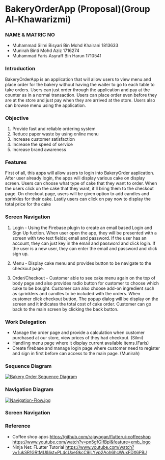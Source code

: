 # BakeryOrderApp (Proposal)(Group Al-Khawarizmi)

### NAME & MATRIC NO 
- Muhammad Silmi Bisyari Bin Mohd Khairani  1813633
- Munirah Binti Mohd Aziz                   1716274
- Muhammad Faris Asyraff Bin Harun          1710541

### Introduction
<p>
BakeryOrderApp is an application that will allow users to view menu and place order for the bakery without having the waiter to go to each table to take orders. Users can just order through the application and pay at the counter as in a normal transaction. Users can place order even before they are at the store and just pay when they are arrived at the store. Users also can browse menu using the application.
</p>

### Objective
1. Provide fast and reliable ordering system
2. Reduce paper waste by using online menu
3. Increase customer satisfaction
4. Increase the speed of service
5. Increase brand awareness

### Features
<p>
First of all, this apps will allow users to login into BakeryOrder aaplication. After user already login, the apps will display various cake on display screen. Users can choose what type of cake that they want to order. When the users click on the cake that they want, it'll bring them to the checkout page. On checkout page, users will be given option to add candles and sprinkles for their cake. Lastly users can click on pay now to display the total price for the cake
</p>

### Screen Navigation
1. Login - Using the Firebase plugin to create an email based Login and Sign Up fuction. When user open the app, they will be presented with a screen with two text fields; email and password. If the user has an account, they can just key in the email and password and click login. If the user is a new user, they can enter the email and password and click sign up.

2. Menu - Display cake menu and provides button to be navigate to the checkout page.

3. Order/Checkout - Customer able to see cake menu again on the top of body page and also provides radio button for customer to choose which cake to be bought.            Customer can also choose add-on ingredient such as sprinklers and candles to be included with the orders. When customer click checkout button, The popup dialog will be display on the screen and it indicates the total cost of cake order. Customer can go back to the main screen by clicking the back button. 

### Work Delegation
- Manage the order page and provide a calculation when customer purchased at our store, view prices of they had checkout. (Silmi)
- Handling menu page where it display current available items.(Faris)
- Create firebase and manage login page where customer need to register and sign in first before can access to the main page. (Munirah)

### Sequence Diagram
[![Bakery Order Sequence Diagram](https://i.postimg.cc/vmhWf6rB/Bakery-Order-App.jpg)](https://postimg.cc/sBBQRx0d)

### Navigation Diagram
[![Navigation-Flow.jpg](https://i.postimg.cc/ZntLNh9N/Navigation-Flow.jpg)](https://postimg.cc/1nB6x2rR)

### Screen Navigation


### Reference
- Coffee shop apps https://github.com/rajayogan/flutterui-coffeeshop https://www.youtube.com/watch?v=pn5gfGIfBpI&feature=emb_logo
- Ninja Net: FLutter Tutorial https://www.youtube.com/watch?v=1ukSR1GRtMU&list=PL4cUxeGkcC9jLYyp2Aoh6hcWuxFDX6PBJ
